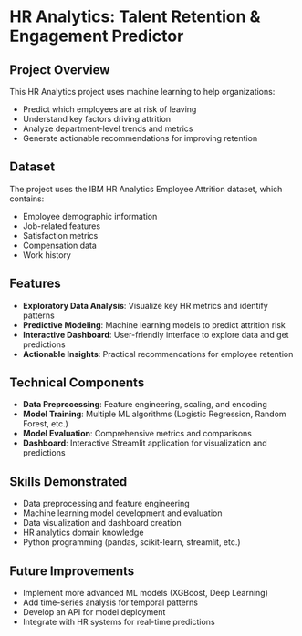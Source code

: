 # HR Analytics: Talent Retention & Engagement Predictor

## Project Overview

This HR Analytics project uses machine learning to help organizations:
- Predict which employees are at risk of leaving
- Understand key factors driving attrition
- Analyze department-level trends and metrics
- Generate actionable recommendations for improving retention

## Dataset

The project uses the IBM HR Analytics Employee Attrition dataset, which contains:
- Employee demographic information
- Job-related features
- Satisfaction metrics
- Compensation data
- Work history

## Features

- **Exploratory Data Analysis**: Visualize key HR metrics and identify patterns
- **Predictive Modeling**: Machine learning models to predict attrition risk
- **Interactive Dashboard**: User-friendly interface to explore data and get predictions
- **Actionable Insights**: Practical recommendations for employee retention

## Technical Components

- **Data Preprocessing**: Feature engineering, scaling, and encoding
- **Model Training**: Multiple ML algorithms (Logistic Regression, Random Forest, etc.)
- **Model Evaluation**: Comprehensive metrics and comparisons
- **Dashboard**: Interactive Streamlit application for visualization and predictions

## Skills Demonstrated

- Data preprocessing and feature engineering
- Machine learning model development and evaluation
- Data visualization and dashboard creation
- HR analytics domain knowledge
- Python programming (pandas, scikit-learn, streamlit, etc.)

## Future Improvements

- Implement more advanced ML models (XGBoost, Deep Learning)
- Add time-series analysis for temporal patterns
- Develop an API for model deployment
- Integrate with HR systems for real-time predictions
